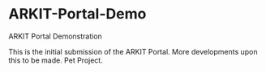 # ARKIT-Portal-Demo
ARKIT Portal Demonstration 



This is the initial submission of the ARKIT Portal. More developments upon this to be made. Pet Project. 


